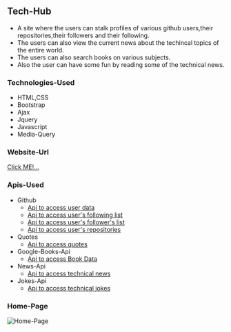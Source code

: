 ## Tech-Hub
- A site where the users can stalk profiles of various github users,their repositories,their followers and their following.
- The users can also view the current news about the techincal topics of the entire world.
- The users can also search books on various subjects.
- Also the user can have some fun by reading some of the technical news.


### Technologies-Used
- HTML,CSS
- Bootstrap
- Ajax
- Jquery
- Javascript
- Media-Query

### Website-Url
[Click ME!...](https://manik410.github.io/Tech-Hub/index)

### Apis-Used
- Github
    - [Api to access user data](https://api.github.com/users/manik410?client_id=6ce56aa9220d97a25db6&client_secret=3135ef1b21ce53e81e9b5f450df007873cae6669)
    - [Api to access user's following list](https://api.github.com/users/manik410/followers?per_page=50?client_id=6ce56aa9220d97a25db6&client_secret=3135ef1b21ce53e81e9b5f450df007873cae6669)
    - [Api to access user's follower's list](https://api.github.com/users/manik410/following?per_page=50?client_id=6ce56aa9220d97a25db6&client_secret=3135ef1b21ce53e81e9b5f450df007873cae6669)
    - [Api to access user's repositories](https://api.github.com/users/manik410/repos?client_id=6ce56aa9220d97a25db6&client_secret=3135ef1b21ce53e81e9b5f450df007873cae6669)
- Quotes
    - [Api to access quotes](https://programming-quotes-api.herokuapp.com/quotes/lang/en)
- Google-Books-Api
    - [Api to access Book Data](https://www.googleapis.com/books/v1/volumes?q=java)
- News-Api
    - [Api to access technical news](https://newsapi.org/v2/top-headlines?country=in&category=technology&apiKey=c74df6a4a25e41038848a9330387de25)
- Jokes-Api
    - [Api to access technical jokes](https://official-joke-api.appspot.com/random_joke)
### Home-Page
![Home-Page](https://github.com/manik410/Assessment-project/blob/master/img/home.png)
